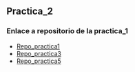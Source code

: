 ## Practica_2

### Enlace a repositorio de la practica_1

- [Repo_practica1](https://github.com/amerikmail/practica1)
- [Repo_practica3](https://github.com/kernel34621/Practica_3)
- [Repo_practica5](/practica-5.md)
